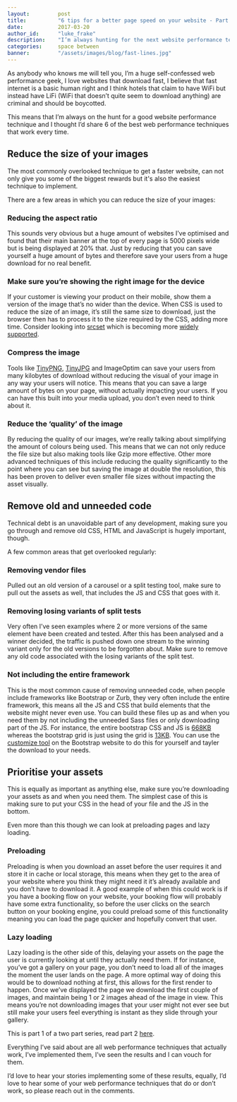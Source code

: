 ```yaml
---
layout:			post
title:			"6 tips for a better page speed on your website - Part 1"
date:			2017-03-20
author_id:		"luke_frake"
description:	"I’m always hunting for the next website performance technique to give you a better page speed. This is 6 of the best techniques that always work. Part 2"
categories:		space between
banner:			"/assets/images/blog/fast-lines.jpg"
---
```


As anybody who knows me will tell you, I’m a huge self-confessed web performance geek, I love websites that download fast, I believe that fast internet is a basic human right and I think hotels that claim to have WiFi but instead have LiFi (WiFi that doesn’t quite seem to download anything) are criminal and should be boycotted.

This means that I’m always on the hunt for a good website performance technique and I thought I’d share 6 of the best web performance techniques that work every time.

## Reduce the size of your images

The most commonly overlooked technique to get a faster website, can not only give you some of the biggest rewards but it's also the easiest technique to implement.

There are a few areas in which you can reduce the size of your images:

### Reducing the aspect ratio
This sounds very obvious but a huge amount of websites I’ve optimised and found that their main banner at the top of every page is 5000 pixels wide but is being displayed at 20% that. Just by reducing that you can save yourself a huge amount of bytes and therefore save your users from a huge download for no real benefit.

### Make sure you’re showing the right image for the device
If your customer is viewing your product on their mobile, show them a version of the image that’s no wider than the device. When CSS is used to reduce the size of an image, it’s still the same size to download, just the browser then has to process it to the size required by the CSS, adding more time. Consider looking into <a href="https://martinwolf.org/blog/2014/05/the-new-srcset-and-sizes-explained" target="_blank">srcset</a> which is becoming more <a href="http://caniuse.com/#feat=srcset" target="_blank">widely supported</a>.

### Compress the image
Tools like <a href="https://tinypng.com/" target="_blank">TinyPNG</a>, <a href="https://tinyjpg.com/" target="_blank">TinyJPG</a> and <a herf="https://imageoptim.com" target="_blank">ImageOptim</a> can save your users from many kilobytes of download without reducing the visual of your image in any way your users will notice. This means that you can save a large amount of bytes on your page, without actually impacting your users. If you can have this built into your media upload, you don’t even need to think about it.

### Reduce the ‘quality’ of the image
By reducing the quality of our images, we’re really talking about simplifying the amount of colours being used. This means that we can not only reduce the file size but also making tools like Gzip more effective. Other more advanced techniques of this include reducing the quality significantly to the point where you can see but saving the image at double the resolution, this has been proven to deliver even smaller file sizes without impacting the asset visually.

## Remove old and unneeded code

Technical debt is an unavoidable part of any development, making sure you go through and remove old CSS, HTML and JavaScript is hugely important, though.

A few common areas that get overlooked regularly:

### Removing vendor files
Pulled out an old version of a carousel or a split testing tool, make sure to pull out the assets as well, that includes the JS and CSS that goes with it. 

### Removing losing variants of split tests
Very often I’ve seen examples where 2 or more versions of the same element have been created and tested. After this has been analysed and a winner decided, the traffic is pushed down one stream to the winning variant only for the old versions to be forgotten about. Make sure to remove any old code associated with the losing variants of the split test.

### Not including the entire framework
This is the most common cause of removing unneeded code, when people include frameworks like Bootstrap or Zurb, they very often include the entire framework, this means all the JS and CSS that build elements that the website might never even use. You can build these files up as and when you need them by not including the unneeded Sass files or only downloading part of the JS. For instance, the entire bootstrap CSS and JS is <a href="http://getbootstrap.com/customize/?id=4546ca8f32fdfc318bc2f2d0baffe311">668KB</a> whereas the bootstrap grid is just using the grid is <a href="http://getbootstrap.com/customize/?id=0c42209f4538131bccaa5348ce8e24be" target="_blank">13KB</a>. You can use the <a href="http://getbootstrap.com/customize/" target="_blank">customize tool</a> on the Bootstrap website to do this for yourself and tayler the download to your needs.

## Prioritise your assets

This is equally as important as anything else, make sure you’re downloading your assets as and when you need them. The simplest case of this is making sure to put your CSS in the head of your file and the JS in the bottom.

Even more than this though we can look at preloading pages and lazy loading.

### Preloading
Preloading is when you download an asset before the user requires it and store it in cache or local storage, this means when they get to the area of your website where you think they might need it it’s already available and you don’t have to download it. A good example of when this could work is if you have a booking flow on your website, your booking flow will probably have some extra functionality, so before the user clicks on the search button on your booking engine, you could preload some of this functionality meaning you can load the page quicker and hopefully convert that user.

### Lazy loading
Lazy loading is the other side of this, delaying your assets on the page the user is currently looking at until they actually need them. If for instance, you’ve got a gallery on your page, you don’t need to load all of the images the moment the user lands on the page. A more optimal way of doing this would be to download nothing at first, this allows for the first render to happen. Once we’ve displayed the page we download the first couple of images, and maintain being 1 or 2 images ahead of the image in view. This means you’re not downloading images that your user might not ever see but still make your users feel everything is instant as they slide through your gallery.

This is part 1 of a two part series, read part 2 <a href="/space/between/2017/03/23/six-tips-for-better-page-speed-on-your-website-part-2">here</a>.

Everything I’ve said about are all web performance techniques that actually work, I’ve implemented them, I’ve seen the results and I can vouch for them.

I’d love to hear your stories implementing some of these results, equally, I’d love to hear some of your web performance techniques that do or don’t work, so please reach out in the comments. 